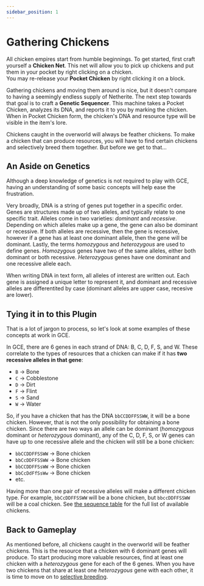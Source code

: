 ```yaml
---
sidebar_position: 1
---
```


# Gathering Chickens

All chicken empires start from humble beginnings. To get started, first craft yourself a **Chicken Net**. This net will allow you to pick up chickens and put them in your pocket by right clicking on a chicken.  
You may re-release your **Pocket Chicken** by right clicking it on a block.

Gathering chickens and moving them around is nice, but it doesn't compare to having a seemingly endless supply of Netherite. The next step towards that goal is to craft a **Genetic Sequencer**. This machine takes a Pocket Chicken, analyzes its DNA, and reports it to you by marking the chicken.  
When in Pocket Chicken form, the chicken's DNA and resource type will be visible in the item's lore.

Chickens caught in the overworld will always be feather chickens. To make a chicken that can produce resources, you will have to find certain chickens and selectively breed them together. But before we get to that...

## An Aside on Genetics

Although a deep knowledge of genetics is not required to play with GCE, having
an understanding of some basic concepts will help ease the frustration.

Very broadly, DNA is a string of genes put together in a specific order. Genes
are structures made up of two alleles, and typically relate to one specific
trait. Alleles come in two varieties: *dominant* and *recessive*. Depending on which
alleles make up a gene, the gene can also be dominant or recessive. If both
alleles are recessive, then the gene is recessive, however if a gene has at
least one dominant allele, then the gene will be dominant. Lastly, the terms
*homozygous* and *heterozygous* are used to define genes. *Homozygous* genes
have two of the same alleles, either both dominant or both recessive.
*Heterozygous* genes have one dominant and one recessive allele each.

When writing DNA in text form, all alleles of interest are written out. Each
gene is assigned a unique letter to represent it, and dominant and recessive
alleles are differentited by case (dominant alleles are upper case, recesive are
lower).

## Tying it in to this Plugin

That is a lot of jargon to process, so let's look at some examples of these
concepts at work in GCE.

In GCE, there are 6 genes in each strand of DNA: B, C, D, F, S, and W. These
correlate to the types of resources that a chicken can make if it has
**two recessive alleles in that gene**:

* `B` -> Bone
* `C` -> Cobblestone
* `D` -> Dirt
* `F` -> Flint
* `S` -> Sand
* `W` -> Water

So, if you have a chicken that has the DNA `bbCCDDFFSSWW`, it will be a bone
chicken. However, that is not the only possibility for obtaining a bone chicken.
Since there are two ways an allele can be dominant (*homozygous* dominant or
*heterozygous* dominant), any of the C, D, F, S, or W genes can have up to one
recessive allele and the chicken will still be a bone chicken:

* `bbCCDDFFSSWW` -> Bone chicken
* `bbCcDDFFSSWW` -> Bone chicken
* `bbCCDDFFSsWW` -> Bone chicken
* `bbCcDdFfSsWw` -> Bone chicken
* etc.

Having more than one pair of recessive alleles will make a different chicken
type. For example, `bbCcDDFFSSWW` will be a bone chicken, but `bbccDDFFSSWW`
will be a coal chicken. See
[the sequence table](/genetic-chickengineering/misc/sequencing-guide)
for the full list of available chickens.

## Back to Gameplay

As mentioned before, all chickens caught in the overworld will be feather
chickens. This is the resource that a chicken with 6 dominant genes will
produce. To start producing more valuable resources, find at least one chicken
with a *heterozygous* gene for each of the 6 genes. When you have two chickens
that share at least one *heterozygous* gene with each other, it is time to move
on to
[selective breeding](/genetic-chickengineering/steps/selective-breeding).
